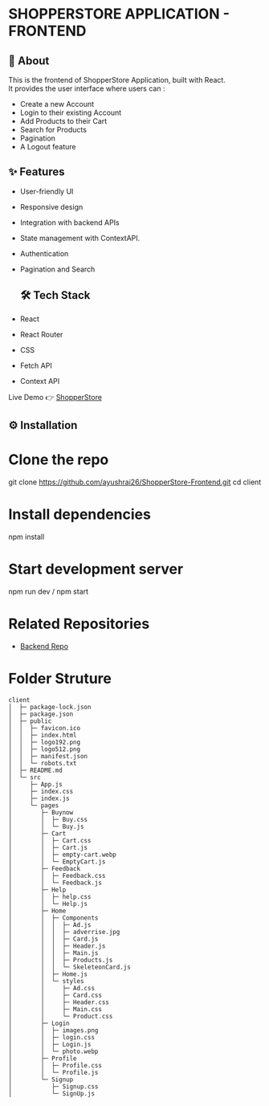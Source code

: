 # SHOPPERSTORE APPLICATION - FRONTEND

## 🚀 About
This is the frontend of ShopperStore Application, built with React.  
It provides the user interface where users can :
- Create a new Account
- Login to their existing Account
- Add Products to their Cart
- Search for Products
- Pagination 
- A Logout feature 



## ✨ Features
- User-friendly UI
- Responsive design
- Integration with backend APIs
- State management with ContextAPI.
- Authentication
- Pagination and Search


  ## 🛠 Tech Stack
- React
- React Router
- CSS 
- Fetch API
- Context API

Live Demo 👉 [ShopperStore](https://ayushshopperstore.vercel.app/)

## ⚙️ Installation

# Clone the repo
git clone https://github.com/ayushrai26/ShopperStore-Frontend.git
cd client

# Install dependencies
npm install

# Start development server
npm run dev / npm start

# Related Repositories

- [Backend Repo](https://github.com/ayushrai26/ShopperStore-backend)


# Folder Struture 
```
client
│  ├─ package-lock.json
│  ├─ package.json
│  ├─ public
│  │  ├─ favicon.ico
│  │  ├─ index.html
│  │  ├─ logo192.png
│  │  ├─ logo512.png
│  │  ├─ manifest.json
│  │  └─ robots.txt
│  ├─ README.md
│  └─ src
│     ├─ App.js
│     ├─ index.css
│     ├─ index.js
│     └─ pages
│        ├─ Buynow
│        │  ├─ Buy.css
│        │  └─ Buy.js
│        ├─ Cart
│        │  ├─ Cart.css
│        │  ├─ Cart.js
│        │  ├─ empty-cart.webp
│        │  └─ EmptyCart.js
│        ├─ Feedback
│        │  ├─ Feedback.css
│        │  └─ Feedback.js
│        ├─ Help
│        │  ├─ help.css
│        │  └─ Help.js
│        ├─ Home
│        │  ├─ Components
│        │  │  ├─ Ad.js
│        │  │  ├─ adverrise.jpg
│        │  │  ├─ Card.js
│        │  │  ├─ Header.js
│        │  │  ├─ Main.js
│        │  │  ├─ Products.js
│        │  │  └─ SkeleteonCard.js
│        │  ├─ Home.js
│        │  └─ styles
│        │     ├─ Ad.css
│        │     ├─ Card.css
│        │     ├─ Header.css
│        │     ├─ Main.css
│        │     └─ Product.css
│        ├─ Login
│        │  ├─ images.png
│        │  ├─ login.css
│        │  ├─ Login.js
│        │  └─ photo.webp
│        ├─ Profile
│        │  ├─ Profile.css
│        │  └─ Profile.js
│        └─ Signup
│           ├─ Signup.css
│           └─ SignUp.js
